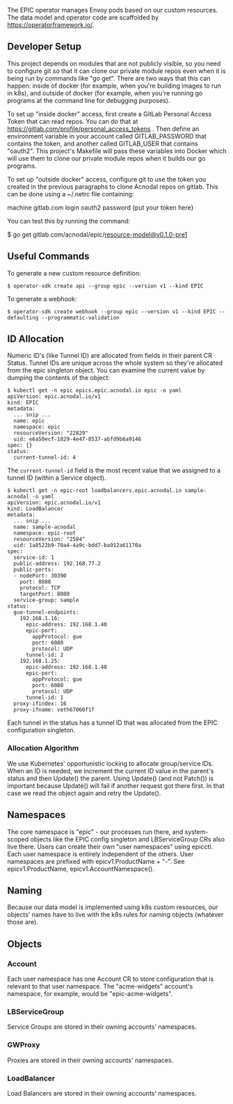 The EPIC operator manages Envoy pods based on our custom resources. The
data model and operator code are scaffolded by
https://operatorframework.io/.

## Developer Setup

This project depends on modules that are not publicly visible, so you
need to configure git so that it can clone our private module repos
even when it is being run by commands like "go get". There are two
ways that this can happen: inside of docker (for example, when you're
building images to run in k8s), and outside of docker (for example,
when you're running go programs at the command line for debugging
purposes).

To set up "inside docker" access, first create a GitLab Personal
Access Token that can read repos. You can do that at
https://gitlab.com/profile/personal_access_tokens . Then define an
environment variable in your account called GITLAB_PASSWORD that
contains the token, and another called GITLAB_USER that contains
"oauth2". This project's Makefile will pass these variables into
Docker which will use them to clone our private module repos when it
builds our go programs.

To set up "outside docker" access, configure git to use the token you
created in the previous paragraphs to clone Acnodal repos on
gitlab. This can be done using a ~/.netrc file containing:

 machine gitlab.com login oauth2 password {put your token here}

You can test this by running the command:

 $ go get gitlab.com/acnodal/epic/resource-model@v0.1.0-pre1

## Useful Commands

To generate a new custom resource definition:
```
$ operator-sdk create api --group epic --version v1 --kind EPIC
```

To generate a webhook:
```
$ operator-sdk create webhook --group epic --version v1 --kind EPIC --defaulting --programmatic-validation
```

## ID Allocation

Numeric ID's (like Tunnel ID) are allocated
from fields in their parent CR Status. Tunnel IDs are unique across
the whole system so they're allocated from the epic singleton
object. You can examine the current value by dumping the contents of
the object:

```
$ kubectl get -n epic epics.epic.acnodal.io epic -o yaml
apiVersion: epic.acnodal.io/v1
kind: EPIC
metadata:
  ... snip ...
  name: epic
  namespace: epic
  resourceVersion: "22829"
  uid: e6a50ecf-1829-4e47-8537-abfd9b6a9146
spec: {}
status:
  current-tunnel-id: 4
```

The ```current-tunnel-id``` field is the most recent value that we
assigned to a tunnel ID (within a Service object).

```
$ kubectl get -n epic-root loadbalancers.epic.acnodal.io sample-acnodal -o yaml
apiVersion: epic.acnodal.io/v1
kind: LoadBalancer
metadata:
  ... snip ...
  name: sample-acnodal
  namespace: epic-root
  resourceVersion: "2584"
  uid: 1a8522b9-70a4-4a9c-bdd7-ba912a61170a
spec:
  service-id: 1
  public-address: 192.168.77.2
  public-ports:
  - nodePort: 30390
    port: 8888
    protocol: TCP
    targetPort: 8080
  service-group: sample
status:
  gue-tunnel-endpoints:
    192.168.1.16:
      epic-address: 192.168.1.40
      epic-port:
        appProtocol: gue
        port: 6080
        protocol: UDP
      tunnel-id: 2
    192.168.1.25:
      epic-address: 192.168.1.40
      epic-port:
        appProtocol: gue
        port: 6080
        protocol: UDP
      tunnel-id: 1
  proxy-ifindex: 16
  proxy-ifname: veth67060f1f
```

Each tunnel in the status has a tunnel ID that was allocated from the
EPIC configuration singleton.

### Allocation Algorithm

We use Kubernetes' opportunistic locking to allocate group/service
IDs. When an ID is needed, we increment the current ID value in the
parent's status and then Update() the parent. Using Update() (and not
Patch()) is important because Update() will fail if another request
got there first. In that case we read the object again and retry the
Update().

## Namespaces
The core namespace is "epic" - our processes run there, and system-scoped objects like the EPIC config singleton and LBServiceGroup CRs also live there.
Users can create their own "user namespaces" using epicctl. Each user namespace is entirely independent of the others. User namespaces are prefixed with epicv1.ProductName + "-". See epicv1.ProductName, epicv1.AccountNamespace().

## Naming
Because our data model is implemented using k8s custom resources, our objects' names have to live with the k8s rules for naming objects (whatever those are).

## Objects

### Account
Each user namespace has one Account CR to store configuration that is relevant to that user namespace.
The "acme-widgets" account's namespace, for example, would be "epic-acme-widgets".

### LBServiceGroup
Service Groups are stored in their owning accounts' namespaces.

### GWProxy
Proxies are stored in their owning accounts' namespaces.

### LoadBalancer
Load Balancers are stored in their owning accounts' namespaces.
